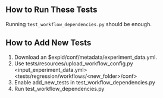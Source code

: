 
## How to Run These Tests

Running `test_workflow_dependencies.py` should be enough.

## How to Add New Tests

1. Download an $expid/conf/metadata/experiment_data.yml.
2. Use tests/resources/upload_workflow_config.py <input_experiment_data.yml> <tests/regression/workflows/<new_folder>/conf>
3. Enable add_new_tests in test_workflow_dependencies.py
4. Run test_workflow_dependencies.py
